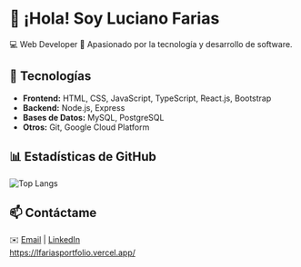 # 👋 ¡Hola! Soy Luciano Farias  
💻 Web Developer
🚀 Apasionado por la tecnología y desarrollo de software.  

## 📌 Tecnologías  
- **Frontend:** HTML, CSS, JavaScript, TypeScript, React.js, Bootstrap  
- **Backend:** Node.js, Express  
- **Bases de Datos:** MySQL, PostgreSQL  
- **Otros:** Git, Google Cloud Platform  

## 📊 Estadísticas de GitHub  
![Top Langs](https://github-readme-stats.vercel.app/api/top-langs/?username=LucianooF&layout=compact&theme=tokyonight)  

## 📫 Contáctame  
✉️ [Email](mailto:lucianofarias544@gmail.com) | [LinkedIn](https://www.linkedin.com/in/lucianofarias)  
https://lfariasportfolio.vercel.app/
<!--

**LucianooF/LucianooF** is a ✨ _special_ ✨ repository because its `README.md` (this file) appears on your GitHub profile.

Here are some ideas to get you started:

- 🔭 I’m currently working on ...
- 🌱 I’m currently learning ...
- 👯 I’m looking to collaborate on ...
- 🤔 I’m looking for help with ...
- 💬 Ask me about ...
- 📫 How to reach me: ...
- 😄 Pronouns: ...
- ⚡ Fun fact: ...
-->
